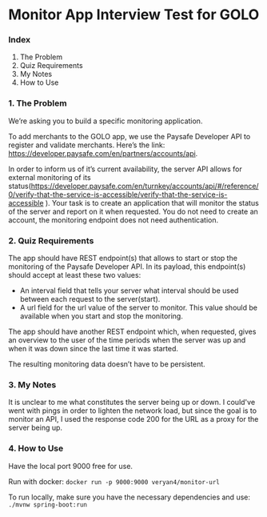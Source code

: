 # Monitor App Interview Test for GOLO

### Index
1. The Problem
2. Quiz Requirements
3. My Notes
4. How to Use

### 1. The Problem
We’re asking you to build a specific monitoring application.

To add merchants to the GOLO app, we use the Paysafe Developer API to register and validate merchants. Here’s the link: https://developer.paysafe.com/en/partners/accounts/api.

In order to inform us of it’s current availability, the server API allows for external monitoring of its status(https://developer.paysafe.com/en/turnkey/accounts/api/#/reference/0/verify-that-the-service-is-accessible/verify-that-the-service-is-accessible ). Your task is to create an application that will monitor the status of the server and report on it when requested. You do not need to create an account, the monitoring endpoint does not need authentication.

### 2. Quiz Requirements
The app should have REST endpoint(s) that allows to start or stop the monitoring of the Paysafe Developer API. In its payload, this endpoint(s) should accept at least these two values:
-	An interval field that tells your server what interval should be used between each request to the server(start).
-	A url field for the url value of the server to monitor. This value should be available when you start and stop the monitoring.

The app should have another REST endpoint which, when requested, gives an overview to the user of the time periods when the server was up and when it was down since the last time it was started.

The resulting monitoring data doesn’t have to be persistent.

### 3. My Notes
It is unclear to me what constitutes the server being up or down. I could've went with pings in order to lighten the network load, but since the goal is to monitor an API, I used the response code 200 for the URL as a proxy for the server being up.


### 4. How to Use

Have the local port 9000 free for use.

Run with docker:
`docker run -p 9000:9000 veryan4/monitor-url`

To run locally, make sure you have the necessary dependencies and use:
`./mvnw spring-boot:run`
